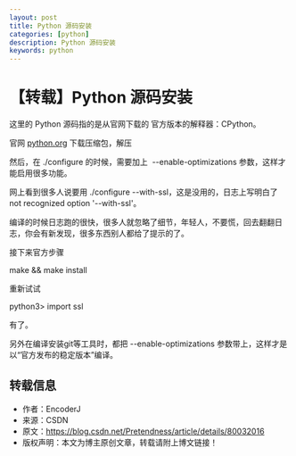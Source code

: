 ```yaml
---
layout: post
title: Python 源码安装
categories: [python]
description: Python 源码安装
keywords: python
---
```


# 【转载】Python 源码安装

这里的 Python 源码指的是从官网下载的 官方版本的解释器：CPython。

官网 [python.org](python.org) 下载压缩包，解压

然后，在 ./configure 的时候，需要加上  --enable-optimizations 参数，这样才能启用很多功能。

网上看到很多人说要用 ./configure --with-ssl，这是没用的，日志上写明白了 not recognized option '--with-ssl'。

编译的时候日志跑的很快，很多人就忽略了细节，年轻人，不要慌，回去翻翻日志，你会有新发现，很多东西别人都给了提示的了。

接下来官方步骤

make && make install

重新试试 

python3> import ssl

有了。



另外在编译安装git等工具时，都把 --enable-optimizations 参数带上，这样才是以“官方发布的稳定版本”编译。

## 转载信息

- 作者：EncoderJ 
- 来源：CSDN 
- 原文：https://blog.csdn.net/Pretendness/article/details/80032016 
- 版权声明：本文为博主原创文章，转载请附上博文链接！